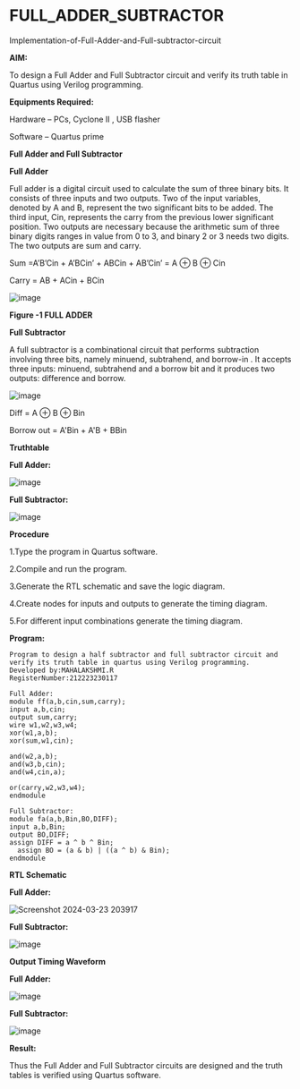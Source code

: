 # FULL_ADDER_SUBTRACTOR

Implementation-of-Full-Adder-and-Full-subtractor-circuit

**AIM:**

To design a Full Adder and Full Subtractor circuit and verify its truth table in Quartus using Verilog programming.

**Equipments Required:**

Hardware – PCs, Cyclone II , USB flasher

Software – Quartus prime

**Full Adder and Full Subtractor**

**Full Adder**

Full adder is a digital circuit used to calculate the sum of three binary bits. It consists of three inputs and two outputs. Two of the input variables, denoted by A and B, represent the two significant bits to be added. The third input, Cin, represents the carry from the previous lower significant position. Two outputs are necessary because the arithmetic sum of three binary digits ranges in value from 0 to 3, and binary 2 or 3 needs two digits. The two outputs are sum and carry.

Sum =A’B’Cin + A’BCin’ + ABCin + AB’Cin’ = A ⊕ B ⊕ Cin 

Carry = AB + ACin + BCin

![image](https://github.com/naavaneetha/FULL_ADDER_SUBTRACTOR/assets/154305477/0f30ba51-5ffb-4198-845f-18e054f675e7)

**Figure -1 FULL ADDER**

**Full Subtractor**

A full subtractor is a combinational circuit that performs subtraction involving three bits, namely minuend, subtrahend, and borrow-in . It accepts three inputs: minuend, subtrahend and a borrow bit and it produces two outputs: difference and borrow.

![image](https://github.com/naavaneetha/FULL_ADDER_SUBTRACTOR/assets/154305477/02b24f51-ab51-4304-9ad6-7b81ffc1ead5)

Diff = A ⊕ B ⊕ Bin 

Borrow out = A'Bin + A'B + BBin

**Truthtable**


**Full Adder:**


![image](https://github.com/dhivyadharshini2006/FULL_ADDER_SUBTRACTOR/assets/144979490/d0bba8f3-9dbd-4d97-b357-71daf645f363)


**Full Subtractor:**

![image](https://github.com/dhivyadharshini2006/FULL_ADDER_SUBTRACTOR/assets/144979490/095e9946-52b2-46bd-b46e-130ced85eb8f)


**Procedure**

1.Type the program in Quartus software.

2.Compile and run the program.

3.Generate the RTL schematic and save the logic diagram.

4.Create nodes for inputs and outputs to generate the timing diagram.

5.For different input combinations generate the timing diagram.

**Program:**
```
Program to design a half subtractor and full subtractor circuit and verify its truth table in quartus using Verilog programming.
Developed by:MAHALAKSHMI.R
RegisterNumber:212223230117

Full Adder:
module ff(a,b,cin,sum,carry);
input a,b,cin;
output sum,carry;
wire w1,w2,w3,w4;       
xor(w1,a,b);
xor(sum,w1,cin);        

and(w2,a,b);
and(w3,b,cin);
and(w4,cin,a);

or(carry,w2,w3,w4);
endmodule

Full Subtractor:
module fa(a,b,Bin,BO,DIFF);
input a,b,Bin;
output BO,DIFF;
assign DIFF = a ^ b ^ Bin;
  assign BO = (a & b) | ((a ^ b) & Bin);
endmodule
```
**RTL Schematic**


**Full Adder:**


![Screenshot 2024-03-23 203917](https://github.com/dhivyadharshini2006/FULL_ADDER_SUBTRACTOR/assets/144979490/1893145e-1285-438d-883e-d521fa4e0bfd)


**Full Subtractor:**


![image](https://github.com/dhivyadharshini2006/FULL_ADDER_SUBTRACTOR/assets/144979490/05b6dcd5-cbe5-4b5f-a8a9-3a69090a97d4)


**Output Timing Waveform**


**Full Adder:**



![image](https://github.com/dhivyadharshini2006/FULL_ADDER_SUBTRACTOR/assets/144979490/6d65dde2-1573-48c9-ad18-02ec5f1e7935)



**Full Subtractor:**


![image](https://github.com/dhivyadharshini2006/FULL_ADDER_SUBTRACTOR/assets/144979490/baefd6fe-33ff-47cb-9d4a-2d26a8213782)

**Result:**

Thus the Full Adder and Full Subtractor circuits are designed and the truth tables is verified using Quartus software.






